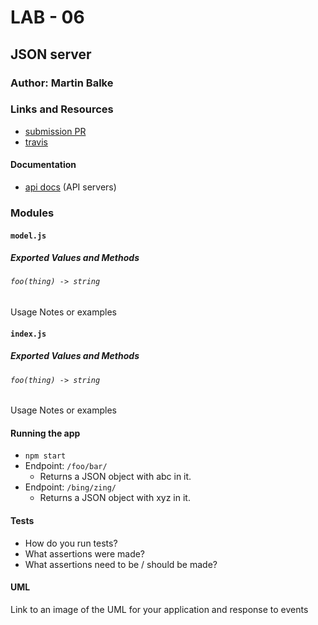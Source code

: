 # LAB - 06

## JSON server

### Author: Martin Balke

### Links and Resources
* [submission PR](https://github.com/martinbalke-401-adavanced-js/401-lab-06/pull/1)
* [travis](https://www.travis-ci.com/)

#### Documentation
* [api docs](http://xyz.com) (API servers)

### Modules
#### `model.js`
##### Exported Values and Methods

###### `foo(thing) -> string`
Usage Notes or examples

#### `index.js`
##### Exported Values and Methods

###### `foo(thing) -> string`
Usage Notes or examples


#### Running the app
* `npm start`
* Endpoint: `/foo/bar/`
  * Returns a JSON object with abc in it.
* Endpoint: `/bing/zing/`
  * Returns a JSON object with xyz in it.
  
#### Tests
* How do you run tests?
* What assertions were made?
* What assertions need to be / should be made?

#### UML
Link to an image of the UML for your application and response to events